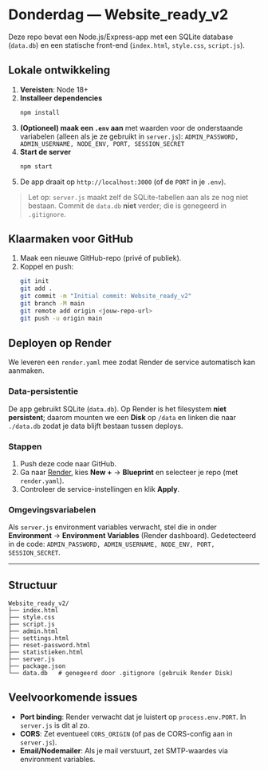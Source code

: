# Donderdag — Website_ready_v2

Deze repo bevat een Node.js/Express-app met een SQLite database (`data.db`) en een statische front-end (`index.html`, `style.css`, `script.js`).

## Lokale ontwikkeling

1. **Vereisten**: Node 18+
2. **Installeer dependencies**
   ```bash
   npm install
   ```
3. **(Optioneel) maak een `.env` aan** met waarden voor de onderstaande variabelen (alleen als je ze gebruikt in `server.js`): `ADMIN_PASSWORD, ADMIN_USERNAME, NODE_ENV, PORT, SESSION_SECRET`
4. **Start de server**
   ```bash
   npm start
   ```
5. De app draait op `http://localhost:3000` (of de `PORT` in je `.env`).

> Let op: `server.js` maakt zelf de SQLite-tabellen aan als ze nog niet bestaan. Commit de `data.db` **niet** verder; die is genegeerd in `.gitignore`.

## Klaarmaken voor GitHub

1. Maak een nieuwe GitHub-repo (privé of publiek).
2. Koppel en push:
   ```bash
   git init
   git add .
   git commit -m "Initial commit: Website_ready_v2"
   git branch -M main
   git remote add origin <jouw-repo-url>
   git push -u origin main
   ```

## Deployen op Render

We leveren een `render.yaml` mee zodat Render de service automatisch kan aanmaken.

### Data-persistentie
De app gebruikt SQLite (`data.db`). Op Render is het filesystem **niet persistent**; daarom mounten we een **Disk** op `/data` en linken die naar `./data.db` zodat je data blijft bestaan tussen deploys.

### Stappen

1. Push deze code naar GitHub.
2. Ga naar [Render](https://render.com), kies **New +** → **Blueprint** en selecteer je repo (met `render.yaml`).
3. Controleer de service-instellingen en klik **Apply**.

### Omgevingsvariabelen
Als `server.js` environment variables verwacht, stel die in onder **Environment** → **Environment Variables** (Render dashboard). Gedetecteerd in de code: `ADMIN_PASSWORD, ADMIN_USERNAME, NODE_ENV, PORT, SESSION_SECRET`.

---

## Structuur

```
Website_ready_v2/
├── index.html
├── style.css
├── script.js
├── admin.html
├── settings.html
├── reset-password.html
├── statistieken.html
├── server.js
├── package.json
└── data.db   # genegeerd door .gitignore (gebruik Render Disk)
```

## Veelvoorkomende issues

- **Port binding**: Render verwacht dat je luistert op `process.env.PORT`. In `server.js` is dit al zo.
- **CORS**: Zet eventueel `CORS_ORIGIN` (of pas de CORS-config aan in `server.js`). 
- **Email/Nodemailer**: Als je mail verstuurt, zet SMTP-waardes via environment variables.
